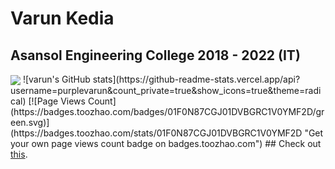 # Varun Kedia
## Asansol Engineering College 2018 - 2022 (IT)
<img src="https://github-readme-stats.vercel.app/api?username=purplevarun&count_private=true&show_icons=true&theme=radical" align="center">
![varun's GitHub stats](https://github-readme-stats.vercel.app/api?username=purplevarun&count_private=true&show_icons=true&theme=radical)  
[![Page Views Count](https://badges.toozhao.com/badges/01F0N87CGJ01DVBGRC1V0YMF2D/green.svg)](https://badges.toozhao.com/stats/01F0N87CGJ01DVBGRC1V0YMF2D "Get your own page views count badge on badges.toozhao.com")
## Check out <a href="https://vk-video-chat.herokuapp.com">this</a>.  
